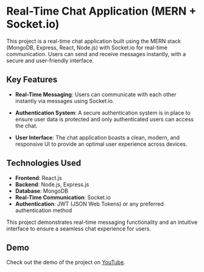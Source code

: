 # Real-Time Chat Application (MERN + Socket.io)

This project is a real-time chat application built using the MERN stack (MongoDB, Express, React, Node.js) with Socket.io for real-time communication. Users can send and receive messages instantly, with a secure and user-friendly interface.

## Key Features

- **Real-Time Messaging**: Users can communicate with each other instantly via messages using Socket.io.
  
- **Authentication System**: A secure authentication system is in place to ensure user data is protected and only authenticated users can access the chat.
  
- **User Interface**: The chat application boasts a clean, modern, and responsive UI to provide an optimal user experience across devices.

## Technologies Used

- **Frontend**: React.js
- **Backend**: Node.js, Express.js
- **Database**: MongoDB
- **Real-Time Communication**: Socket.io
- **Authentication**: JWT (JSON Web Tokens) or any preferred authentication method

This project demonstrates real-time messaging functionality and an intuitive interface to ensure a seamless chat experience for users.

## Demo

Check out the demo of the project on [YouTube](https://youtu.be/RxK15x-bTKU).
